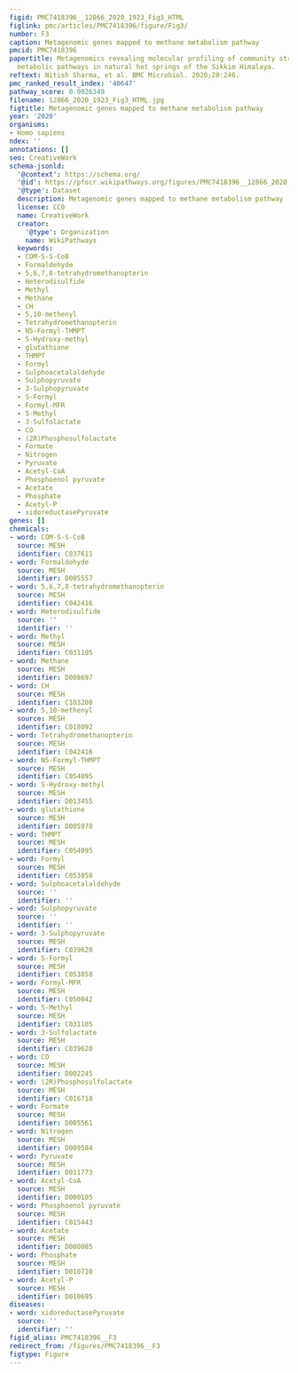 ```yaml
---
figid: PMC7418396__12866_2020_1923_Fig3_HTML
figlink: pmc/articles/PMC7418396/figure/Fig3/
number: F3
caption: Metagenomic genes mapped to methane metabolism pathway
pmcid: PMC7418396
papertitle: Metagenomics revealing molecular profiling of community structure and
  metabolic pathways in natural hot springs of the Sikkim Himalaya.
reftext: Nitish Sharma, et al. BMC Microbiol. 2020;20:246.
pmc_ranked_result_index: '40647'
pathway_score: 0.9026349
filename: 12866_2020_1923_Fig3_HTML.jpg
figtitle: Metagenomic genes mapped to methane metabolism pathway
year: '2020'
organisms:
- Homo sapiens
ndex: ''
annotations: []
seo: CreativeWork
schema-jsonld:
  '@context': https://schema.org/
  '@id': https://pfocr.wikipathways.org/figures/PMC7418396__12866_2020_1923_Fig3_HTML.html
  '@type': Dataset
  description: Metagenomic genes mapped to methane metabolism pathway
  license: CC0
  name: CreativeWork
  creator:
    '@type': Organization
    name: WikiPathways
  keywords:
  - COM-S-S-CoB
  - Formaldehyde
  - 5,6,7,8-tetrahydromethanopterin
  - Heterodisulfide
  - Methyl
  - Methane
  - CH
  - 5,10-methenyl
  - Tetrahydromethanopterin
  - N5-Formyl-THMPT
  - S-Hydroxy-methyl
  - glutathione
  - THMPT
  - Formyl
  - Sulphoacetalaldehyde
  - Sulphopyruvate
  - 3-Sulphopyruvate
  - S-Formyl
  - Formyl-MFR
  - 5-Methyl
  - 3-Sulfolactate
  - CO
  - (2R)Phosphosulfolactate
  - Formate
  - Nitrogen
  - Pyruvate
  - Acetyl-CoA
  - Phosphoenol pyruvate
  - Acetate
  - Phosphate
  - Acetyl-P
  - xidoreductasePyruvate
genes: []
chemicals:
- word: COM-S-S-CoB
  source: MESH
  identifier: C037611
- word: Formaldehyde
  source: MESH
  identifier: D005557
- word: 5,6,7,8-tetrahydromethanopterin
  source: MESH
  identifier: C042416
- word: Heterodisulfide
  source: ''
  identifier: ''
- word: Methyl
  source: MESH
  identifier: C031105
- word: Methane
  source: MESH
  identifier: D008697
- word: CH
  source: MESH
  identifier: C103208
- word: 5,10-methenyl
  source: MESH
  identifier: C018092
- word: Tetrahydromethanopterin
  source: MESH
  identifier: C042416
- word: N5-Formyl-THMPT
  source: MESH
  identifier: C054095
- word: S-Hydroxy-methyl
  source: MESH
  identifier: D013455
- word: glutathione
  source: MESH
  identifier: D005978
- word: THMPT
  source: MESH
  identifier: C054095
- word: Formyl
  source: MESH
  identifier: C053858
- word: Sulphoacetalaldehyde
  source: ''
  identifier: ''
- word: Sulphopyruvate
  source: ''
  identifier: ''
- word: 3-Sulphopyruvate
  source: MESH
  identifier: C039620
- word: S-Formyl
  source: MESH
  identifier: C053858
- word: Formyl-MFR
  source: MESH
  identifier: C050842
- word: 5-Methyl
  source: MESH
  identifier: C031105
- word: 3-Sulfolactate
  source: MESH
  identifier: C039620
- word: CO
  source: MESH
  identifier: D002245
- word: (2R)Phosphosulfolactate
  source: MESH
  identifier: C016718
- word: Formate
  source: MESH
  identifier: D005561
- word: Nitrogen
  source: MESH
  identifier: D009584
- word: Pyruvate
  source: MESH
  identifier: D011773
- word: Acetyl-CoA
  source: MESH
  identifier: D000105
- word: Phosphoenol pyruvate
  source: MESH
  identifier: C015443
- word: Acetate
  source: MESH
  identifier: D000085
- word: Phosphate
  source: MESH
  identifier: D010710
- word: Acetyl-P
  source: MESH
  identifier: D010695
diseases:
- word: xidoreductasePyruvate
  source: ''
  identifier: ''
figid_alias: PMC7418396__F3
redirect_from: /figures/PMC7418396__F3
figtype: Figure
---
```

